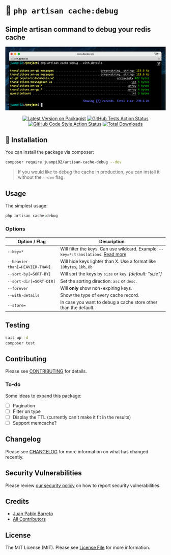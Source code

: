 # 🔎 `php artisan cache:debug`
## Simple artisan command to debug your redis cache

<p align="center">
  <img src="/art/preview.png" width="882" alt="">
  <p align="center">
    <a href="https://packagist.org/packages/juampi92/artisan-cache-debug"><img src="https://img.shields.io/packagist/v/juampi92/artisan-cache-debug.svg?style=flat-square" alt="Latest Version on Packagist"></a>
    <a href="https://github.com/juampi92/artisan-cache-debug/actions?query=workflow%3Arun-tests+branch%3Amain"><img src="https://img.shields.io/github/workflow/status/juampi92/artisan-cache-debug/run-tests?label=tests" alt="GitHub Tests Action Status"></a>
    <a href="https://github.com/juampi92/artisan-cache-debug/actions?query=workflow%3A'Fix+PHP+code+style+issues'+branch%3Amain"><img src="https://img.shields.io/github/workflow/status/juampi92/artisan-cache-debug/Fix%20PHP%20code%20style%20issues?label=code%20style" alt="GitHub Code Style Action Status"></a>
    <a href="https://packagist.org/packages/juampi92/artisan-cache-debug"><img src="https://img.shields.io/packagist/dt/juampi92/artisan-cache-debug.svg?style=flat-square" alt="Total Downloads"></a>
  </p>
</p>

## 🚀 Installation

You can install the package via composer:

```bash
composer require juampi92/artisan-cache-debug --dev
```

> If you would like to debug the cache in production, you can install it without the `--dev` flag.

## Usage

The simplest usage:
```php
php artisan cache:debug
```

### Options

| Option / Flag                  | Description                                                                                                                            |
|--------------------------------|----------------------------------------------------------------------------------------------------------------------------------------|
| `--key=*`                      | Will filter the keys. Can use wildcard. Example: `--key=*:translations`. [Read more](https://redis.io/commands/scan/#the-match-option) |
| `--heavier-than[=HEAVIER-THAN]` | Will hide keys lighter than X. Use a format like `10bytes`, `1kb`, `8b`                                                                |
| `--sort-by[=SORT-BY]`          | Will sort the keys by `size` or `key`. *[default: "size"]*                                                                             |
| `--sort-dir[=SORT-DIR]`        | Set the sorting direction: `asc` or `desc`.                                                                                            |
| `--forever`                    | Will **only** show non-expiring keys.                                                                                                  |
| `--with-details`               | Show the type of every cache record.                                                                                                   |
| `--store=`                     | In case you want to debug a cache store other than the default.                                                                        |

## Testing

```bash
sail up -d
composer test
```

## Contributing

Please see [CONTRIBUTING](CONTRIBUTING.md) for details.

### To-do

Some ideas to expand this package:

- [ ] Pagination
- [ ] Filter on type
- [ ] Display the TTL (currently can't make it fit in the results)
- [ ] Support memcache?

## Changelog

Please see [CHANGELOG](CHANGELOG.md) for more information on what has changed recently.


## Security Vulnerabilities

Please review [our security policy](../../security/policy) on how to report security vulnerabilities.

## Credits

- [Juan Pablo Barreto](https://github.com/juampi92)
- [All Contributors](../../contributors)

## License

The MIT License (MIT). Please see [License File](LICENSE.md) for more information.
